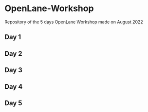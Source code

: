 # OpenLane-Workshop
Repository of the 5 days OpenLane Workshop made on August 2022
## Day 1
## Day 2
## Day 3
## Day 4
## Day 5
